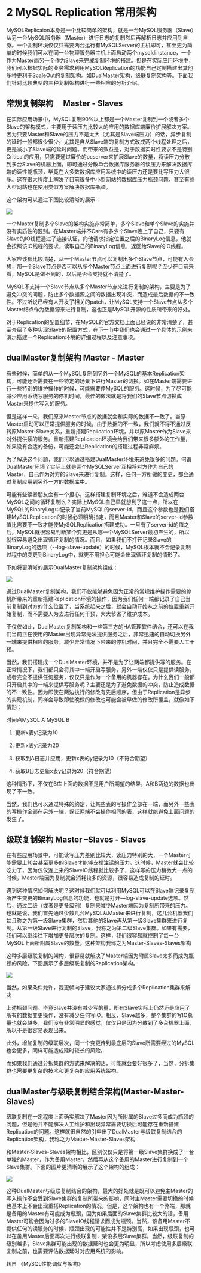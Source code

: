 # 2 MySQL Replication 常用架构

MySQLReplicaion本身是一个比较简单的架构，就是一台MySQL服务器（Slave）从另一台MySQL服务器（Master）进行日志的复制然后再解析日志并应用到自身。一个复制环境仅仅只需要两台运行有MySQLServer的主机即可，甚至更为简单的时候我们可以在同一台物理服务器主机上面启动两个mysqldinstance，一个作为Master而另一个作为Slave来完成复制环境的搭建。但是在实际应用环境中，我们可以根据实际的业务需求利用MySQLReplication的功能自己定制搭建出其他多种更利于ScaleOut的复制架构。如DualMaster架构，级联复制架构等。下面我们针对比较典型的三种复制架构进行一些相应的分析介绍。

## 常规复制架构　 Master - Slaves

在实际应用场景中，MySQL复制90%以上都是一个Master复制到一个或者多个Slave的架构模式，主要用于读压力比较大的应用的数据库端廉价扩展解决方案。因为只要Master和Slave的压力不是太大（尤其是Slave端压力）的话，异步复制的延时一般都很少很少。尤其是自从Slave端的复制方式改成两个线程处理之后，更是减小了Slave端的延时问题。而带来的效益是，对于数据实时性要求不是特别Critical的应用，只需要通过廉价的pcserver来扩展Slave的数量，将读压力分散到多台Slave的机器上面，即可通过分散单台数据库服务器的读压力来解决数据库端的读性能瓶颈，毕竟在大多数数据库应用系统中的读压力还是要比写压力大很多。这在很大程度上解决了目前很多中小型网站的数据库压力瓶颈问题，甚至有些大型网站也在使用类似方案解决数据库瓶颈。

这个架构可以通过下图比较清晰的展示：

![](./static/201211132215328043.jpg.jpeg)

一个Master复制多个Slave的架构实施非常简单，多个Slave和单个Slave的实施并没有实质性的区别。在Master端并不Care有多少个Slave连上了自己，只要有Slave的IO线程通过了连接认证，向他请求指定位置之后的BinaryLog信息，他就会按照该IO线程的要求，读取自己的BinaryLog信息，返回给Slave的IO线程。

大家应该都比较清楚，从一个Master节点可以复制出多个Slave节点，可能有人会想，那一个Slave节点是否可以从多个Master节点上面进行复制呢？至少在目前来看，MySQL是做不到的，以后是否会支持就不清楚了。

MySQL不支持一个Slave节点从多个Master节点来进行复制的架构，主要是为了避免冲突的问题，防止多个数据源之间的数据出现冲突，而造成最后数据的不一致性。不过听说已经有人开发了相关的patch，让MySQL支持一个Slave节点从多个Master结点作为数据源来进行复制，这也正是MySQL开源的性质所带来的好处。

对于Replication的配置细节，在MySQL的官方文档上面已经说的非常清楚了，甚至介绍了多种实现Slave的配置方式，在下一节中我们也会通过一个具体的示例来演示搭建一个Replication环境的详细过程以及注意事项。

## dualMaster复制架构 Master - Master

有些时候，简单的从一个MySQL复制到另外一个MySQL的基本Replication架构，可能还会需要在一些特定的场景下进行Master的切换。如在Master端需要进行一些特别的维护操作的时候，可能需要停MySQL的服务。这时候，为了尽可能减少应用系统写服务的停机时间，最佳的做法就是将我们的Slave节点切换成Master来提供写入的服务。

但是这样一来，我们原来Master节点的数据就会和实际的数据不一致了。当原Master启动可以正常提供服务的时候，由于数据的不一致，我们就不得不通过反转原Master-Slave关系，重新搭建Replication环境，并以原Master作为Slave来对外提供读的服务。重新搭建Replication环境会给我们带来很多额外的工作量，如果没有合适的备份，可能还会让Replication的搭建过程非常麻烦。

为了解决这个问题，我们可以通过搭建DualMaster环境来避免很多的问题。何谓DualMaster环境？实际上就是两个MySQLServer互相将对方作为自己的Master，自己作为对方的Slave来进行复制。这样，任何一方所做的变更，都会通过复制应用到另外一方的数据库中。

可能有些读者朋友会有一个担心，这样搭建复制环境之后，难道不会造成两台MySQL之间的循环复制么？实际上MySQL自己早就想到了这一点，所以在MySQL的BinaryLog中记录了当前MySQL的server-id，而且这个参数也是我们搭建MySQLReplication的时候必须明确指定，而且Master和Slave的server-id参数值比需要不一致才能使MySQLReplication搭建成功。一旦有了server-id的值之后，MySQL就很容易判断某个变更是从哪一个MySQLServer最初产生的，所以就很容易避免出现循环复制的情况。而且，如果我们不打开记录Slave的BinaryLog的选项（--log-slave-update）的时候，MySQL根本就不会记录复制过程中的变更到BinaryLog中，就更不用担心可能会出现循环复制的情形了。

下如将更清晰的展示DualMaster复制架构组成：

![](./static/201211132215332602.jpg.jpeg)

通过DualMaster复制架构，我们不仅能够避免因为正常的常规维护操作需要的停机所带来的重新搭建Replication环境的操作，因为我们任何一端都记录了自己当前复制到对方的什么位置了，当系统起来之后，就会自动开始从之前的位置重新开始复制，而不需要人为去进行任何干预，大大节省了维护成本。

不仅仅如此，DualMaster复制架构和一些第三方的HA管理软件结合，还可以在我们当前正在使用的Master出现异常无法提供服务之后，非常迅速的自动切换另外一端来提供相应的服务，减少异常情况下带来的停机时间，并且完全不需要人工干预。

当然，我们搭建成一个DualMaster环境，并不是为了让两端都提供写的服务。在正常情况下，我们都只会将其中一端开启写服务，另外一端仅仅只是提供读服务，或者完全不提供任何服务，仅仅只是作为一个备用的机器存在。为什么我们一般都只开启其中的一端来提供写服务呢？主要还是为了避免数据的冲突，防止造成数据的不一致性。因为即使在两边执行的修改有先后顺序，但由于Replication是异步的实现机制，同样会导致即使晚做的修改也可能会被早做的修改所覆盖，就像如下情形：

时间点MySQL A MySQL B

1. 更新x表y记录为10

2. 更新x表y记录为20

3. 获取到A日志并应用，更新x表的y记录为10（不符合期望）

4. 获取B日志更新x表y记录为20（符合期望）

这种情形下，不仅在B库上面的数据不是用户所期望的结果，A和B两边的数据也出现了不一致。

当然，我们也可以通过特殊的约定，让某些表的写操作全部在一端，而另外一些表的写操作全部在另外一端，保证两端不会操作相同的表，这样就能避免上面问题的发生了。

## 级联复制架构 Master –Slaves - Slaves

在有些应用场景中，可能读写压力差别比较大，读压力特别的大，一个Master可能需要上10台甚至更多的Slave才能够支撑注读的压力。这时候，Master就会比较吃力了，因为仅仅连上来的SlaveIO线程就比较多了，这样写的压力稍微大一点的时候，Master端因为复制就会消耗较多的资源，很容易造成复制的延时。

遇到这种情况如何解决呢？这时候我们就可以利用MySQL可以在Slave端记录复制所产生变更的BinaryLog信息的功能，也就是打开—log-slave-update选项。然后，通过二级（或者是更多级别）复制来减少Master端因为复制所带来的压力。也就是说，我们首先通过少数几台MySQL从Master来进行复制，这几台机器我们姑且称之为第一级Slave集群，然后其他的Slave再从第一级Slave集群来进行复制。从第一级Slave进行复制的Slave，我称之为第二级Slave集群。如果有需要，我们可以继续往下增加更多层次的复制。这样，我们很容易就控制了每一台MySQL上面所附属Slave的数量。这种架构我称之为Master-Slaves-Slaves架构

这种多层级联复制的架构，很容易就解决了Master端因为附属Slave太多而成为瓶颈的风险。下图展示了多层级联复制的Replication架构。

![](./static/201211132215378887.jpg.jpeg)

当然，如果条件允许，我更倾向于建议大家通过拆分成多个Replication集群来解决

上述瓶颈问题。毕竟Slave并没有减少写的量，所有Slave实际上仍然还是应用了所有的数据变更操作，没有减少任何写IO。相反，Slave越多，整个集群的写IO总量也就会越多，我们没有非常明显的感觉，仅仅只是因为分散到了多台机器上面，所以不是很容易表现出来。

此外，增加复制的级联层次，同一个变更传到最底层的Slave所需要经过的MySQL也会更多，同样可能造成延时较长的风险。

而如果我们通过分拆集群的方式来解决的话，可能就会要好很多了，当然，分拆集群也需要更复杂的技术和更复杂的应用系统架构。

## dualMaster与级联复制结合架构(Master-Master-Slaves)

级联复制在一定程度上面确实解决了Master因为所附属的Slave过多而成为瓶颈的问题，但是他并不能解决人工维护和出现异常需要切换后可能存在重新搭建Replication的问题。这样就很自然的引申出了DualMaster与级联复制结合的Replication架构，我称之为Master-Master-Slaves架构

和Master-Slaves-Slaves架构相比，区别仅仅只是将第一级Slave集群换成了一台单独的Master，作为备用Master，然后再从这个备用的Master进行复制到一个Slave集群。下面的图片更清晰的展示了这个架构的组成：

![](./static/201211132215388986.jpg.jpeg)

这种DualMaster与级联复制结合的架构，最大的好处就是既可以避免主Master的写入操作不会受到Slave集群的复制所带来的影响，同时主Master需要切换的时候也基本上不会出现重搭Replication的情况。但是，这个架构也有一个弊端，那就是备用的Master有可能成为瓶颈，因为如果后面的Slave集群比较大的话，备用Master可能会因为过多的SlaveIO线程请求而成为瓶颈。当然，该备用Master不提供任何的读服务的时候，瓶颈出现的可能性并不是特别高，如果出现瓶颈，也可以在备用Master后面再次进行级联复制，架设多层Slave集群。当然，级联复制的级别越多，Slave集群可能出现的数据延时也会更为明显，所以考虑使用多层级联复制之前，也需要评估数据延时对应用系统的影响。

转自 《MySQL性能调优与架构》

